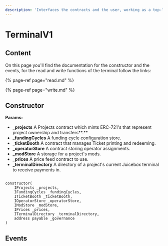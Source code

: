 ```yaml
---
description: 'Interfaces the contracts and the user, working as a top-level contract.'
---
```


# TerminalV1

## Content

On this page you'll find the documentation for the constructor and the events, for the read and write functions of the terminal follow the links:

{% page-ref page="read.md" %}

{% page-ref page="write.md" %}

## Constructor

**Params:**

*   **\_projects** A Projects contract which mints ERC-721's that represent project ownership and transfers**.** 
*   **\_fundingCycles** A funding cycle configuration store.
*   **\_ticketBooth** A contract that manages Ticket printing and redeeming.
*   **\_operatorStore** A contract storing operator assignments.
*   **\_modStore** A storage for a project's mods.
*   **\_prices** A price feed contract to use.
*   **\_terminalDirectory** A directory of a project's current Juicebox terminal to receive payments in.

```text

constructor(
    IProjects _projects,
    IFundingCycles _fundingCycles,
    ITicketBooth _ticketBooth,
    IOperatorStore _operatorStore,
    IModStore _modStore,
    IPrices _prices,
    ITerminalDirectory _terminalDirectory,
    address payable _governance
)
```

## Events



